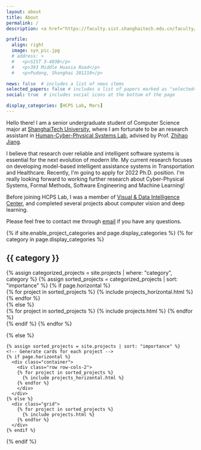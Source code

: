 ```yaml
---
layout: about
title: About
permalink: /
description: <a href="https://faculty.sist.shanghaitech.edu.cn/faculty/jiangzhh/team/">Human-Cyber-Physical Systems Lab</a> • <a href="https://www.shanghaitech.edu.cn/eng/">ShanghaiTech University</a>

profile:
  align: right
  image: syn_pic.jpg
  # address: >
  #   <p>SIST 3-403B</p>
  #   <p>393 Middle Huaxia Road</p>
  #   <p>Pudong, Shanghai 201210</p>

news: false  # includes a list of news items
selected_papers: false # includes a list of papers marked as "selected={true}"
social: true  # includes social icons at the bottom of the page

display_categories: [HCPS Lab, Mars]
---
```


Hello there! I am a senior undergraduate student of Computer Science major at <a href="https://www.shanghaitech.edu.cn/eng/">ShanghaiTech University</a>, where I am fortunate to be an research assistant in <a href="https://faculty.sist.shanghaitech.edu.cn/faculty/jiangzhh/team/">Human-Cyber-Physical Systems Lab</a>, advised by Prof. <a href="https://faculty.sist.shanghaitech.edu.cn/faculty/jiangzhh/">Zhihao Jiang</a>.

I believe that research over reliable and intelligent software systems is essential for the next evolution of modern life. My current research focuses on developing model-based intelligent assistance systems in Transportation and Healthcare. Recently, I'm going to apply for 2022 Ph.D. position. I'm really looking forward to working further research about Cyber-Physical Systems, Formal Methods, Software Engineering and Machine Learning!

Before joining HCPS Lab, I was a member of <a href="https://vic.shanghaitech.edu.cn/">Visual & Data Intelligence Center</a>, and completed several projects about computer vision and deep learning.

Please feel free to contact me through [email](mailto:sheyining@live.com) if you have any questions.





<div class="projects">
  {% if site.enable_project_categories and page.display_categories %}
  <!-- Display categorized projects -->
    {% for category in page.display_categories %}
      <h2 class="category">{{ category }}</h2>
      {% assign categorized_projects = site.projects | where: "category", category %}
      {% assign sorted_projects = categorized_projects | sort: "importance" %}
      <!-- Generate cards for each project -->
      {% if page.horizontal %}
        <div class="container">
          <div class="row row-cols-1">
          {% for project in sorted_projects %}
            {% include projects_horizontal.html %}
          {% endfor %}
          </div>
        </div>
      {% else %}
        <div class="grid">
          {% for project in sorted_projects %}
            {% include projects.html %}
          {% endfor %}
        </div>
      {% endif %}
    {% endfor %}

  {% else %}
  <!-- Display projects without categories -->
    {% assign sorted_projects = site.projects | sort: "importance" %}
    <!-- Generate cards for each project -->
    {% if page.horizontal %}
      <div class="container">
        <div class="row row-cols-2">
        {% for project in sorted_projects %}
          {% include projects_horizontal.html %}
        {% endfor %}
        </div>
      </div>
    {% else %}
      <div class="grid">
        {% for project in sorted_projects %}
          {% include projects.html %}
        {% endfor %}
      </div>
    {% endif %}

  {% endif %}

</div>